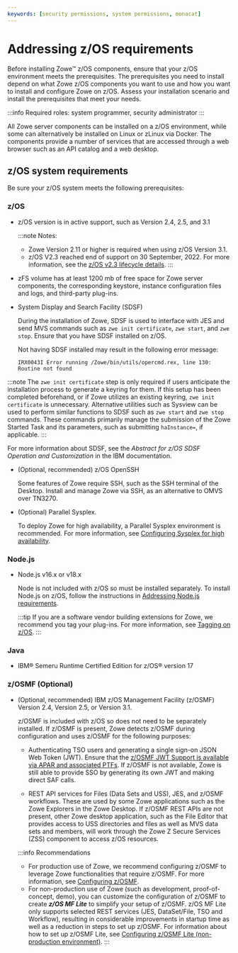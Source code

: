 ```yaml
---
keywords: [security permissions, system permissions, monacat]
---
```

# Addressing z/OS requirements

Before installing Zowe&trade; z/OS components, ensure that your z/OS environment meets the prerequisites. The prerequisites you need to install depend on what Zowe z/OS components you want to use and how you want to install and configure Zowe on z/OS. Assess your installation scenario and install the prerequisites that meet your needs. 

:::info Required roles: system programmer, security administrator
:::

All Zowe server components can be installed on a z/OS environment, while some can alternatively be installed on Linux or zLinux via Docker. The components provide a number of services that are accessed through a web browser such as an API catalog and a web desktop.  

## z/OS system requirements

Be sure your z/OS system meets the following prerequisites:

### z/OS

- z/OS version is in active support, such as Version 2.4, 2.5, and 3.1

  :::note Notes:
  * Zowe Version 2.11 or higher is required when using z/OS Version 3.1.
  * z/OS V2.3 reached end of support on 30 September, 2022. For more information, see the [z/OS v2.3 lifecycle details](https://www.ibm.com/support/pages/zos23x-withdrawal-notification).
  :::

- zFS volume has at least 1200 mb of free space for Zowe server components, the corresponding keystore, instance configuration files and logs, and third-party plug-ins.

- System Display and Search Facility (SDSF)

  During the installation of Zowe, SDSF is used to interface with JES and send MVS commands such as `zwe init certificate`, `zwe start`, and `zwe stop`. Ensure that you have SDSF installed on z/OS. 
  
  Not having SDSF installed may result in the following error message:

  `IRX0043I Error running /Zowe/bin/utils/opercmd.rex, line 130: Routine not found`

 :::note
 The `zwe init certificate` step is only required if users anticipate the installation process to generate a keyring for them. If this setup has been completed beforehand, or if Zowe utilizes an existing keyring, `zwe init certificate` is unnecessary.
Alternative utilities such as Sysview can be used to perform similar functions to SDSF such as `zwe start` and `zwe stop` commands. These commands primarily manage the submission of the Zowe Started Task and its parameters, such as submitting  `haInstance=`, if applicable.
 :::
 
For more information about SDSF, see the _Abstract for z/OS SDSF Operation and Customization_ in the IBM documentation.

- (Optional, recommended) z/OS OpenSSH
  
  Some features of Zowe require SSH, such as the SSH terminal of the Desktop. Install and manage Zowe via SSH, as an alternative to OMVS over TN3270. 

- (Optional) Parallel Sysplex.
  
  To deploy Zowe for high availability, a Parallel Sysplex environment is recommended. For more information, see [Configuring Sysplex for high availability](configure-sysplex.md).

### Node.js

- Node.js v16.x or v18.x

  Node is not included with z/OS so must be installed separately.  To install Node.js on z/OS, follow the instructions in [Addressing Node.js requirements](install-nodejs-zos.md).
  
  :::tip
  If you are a software vendor building extensions for Zowe, we recommend you tag your plug-ins. For more information, see [Tagging on z/OS](../extend/extend-desktop/mvd-buildingplugins.md#tagging-plugin-files-on-z-os).
  :::

### Java 

- IBM® Semeru Runtime Certified Edition for z/OS® version 17

### z/OSMF (Optional) 

- (Optional, recommended) IBM z/OS Management Facility (z/OSMF) Version 2.4, Version 2.5, or Version 3.1.

  z/OSMF is included with z/OS so does not need to be separately installed. If z/OSMF is present, Zowe  detects z/OSMF during configuration and uses z/OSMF for the following purposes:

  - Authenticating TSO users and generating a single sign-on JSON Web Token (JWT). Ensure that the [z/OSMF JWT Support is available via APAR and associated PTFs](https://www.ibm.com/support/pages/apar/PH12143). If z/OSMF is not available, Zowe is still able to provide SSO by generating its own JWT and making direct SAF calls.  

  - REST API services for Files (Data Sets and USS), JES, and z/OSMF workflows.  These are used by some Zowe applications such as the Zowe Explorers in the Zowe Desktop. If z/OSMF REST APIs are not present, other Zowe desktop application, such as the File Editor that provides access to USS directories and files as well as MVS data sets and members, will work through the Zowe Z Secure Services (ZSS) component to access z/OS resources.   

  :::info Recommendations
  - For production use of Zowe, we recommend configuring z/OSMF to leverage Zowe functionalities that require z/OSMF. For more information, see [Configuring z/OSMF](systemrequirements-zosmf.md).
  - For non-production use of Zowe (such as development, proof-of-concept, demo), you can customize the configuration of z/OSMF to create **_z/OS MF Lite_** to simplify your setup of z/OSMF. z/OS MF Lite only supports selected REST services (JES, DataSet/File, TSO and Workflow), resulting in considerable improvements in startup time as well as a reduction in steps to set up z/OSMF. For information about how to set up z/OSMF Lite, see [Configuring z/OSMF Lite (non-production environment)](systemrequirements-zosmf-lite.md).
  :::
